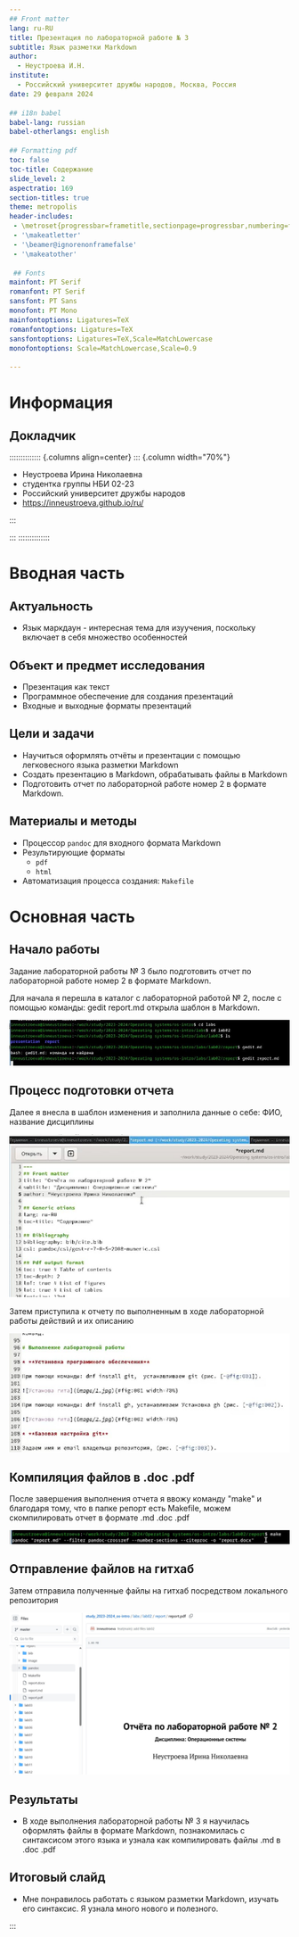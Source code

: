 ```yaml
---
## Front matter
lang: ru-RU
title: Презентация по лабораторной работе № 3
subtitle: Язык разметки Markdown
author:
  - Неустроева И.Н.
institute:
  - Российский университет дружбы народов, Москва, Россия
date: 29 февраля 2024

## i18n babel
babel-lang: russian
babel-otherlangs: english

## Formatting pdf
toc: false
toc-title: Содержание
slide_level: 2
aspectratio: 169
section-titles: true
theme: metropolis
header-includes:
 - \metroset{progressbar=frametitle,sectionpage=progressbar,numbering=fraction}
 - '\makeatletter'
 - '\beamer@ignorenonframefalse'
 - '\makeatother'
 
 ## Fonts
mainfont: PT Serif
romanfont: PT Serif
sansfont: PT Sans
monofont: PT Mono
mainfontoptions: Ligatures=TeX
romanfontoptions: Ligatures=TeX
sansfontoptions: Ligatures=TeX,Scale=MatchLowercase
monofontoptions: Scale=MatchLowercase,Scale=0.9
 
---
```


# Информация

## Докладчик

:::::::::::::: {.columns align=center}
::: {.column width="70%"}

  * Неустроева Ирина Николаевна
  * студентка группы НБИ 02-23
  * Российский университет дружбы народов
  * <https://inneustroeva.github.io/ru/>

:::

:::
::::::::::::::

# Вводная часть

## Актуальность

- Язык маркдаун - интересная тема для изуучения, поскольку включает в себя множество особенностей

## Объект и предмет исследования

- Презентация как текст
- Программное обеспечение для создания презентаций
- Входные и выходные форматы презентаций

## Цели и задачи

- Научиться оформлять отчёты и презентации с помощью легковесного языка разметки Markdown
- Создать презентацию в Markdown, обрабатывать файлы в Markdown
- Подготовить отчет по лабораторной работе номер 2 в формате Markdown.
## Материалы и методы

- Процессор `pandoc` для входного формата Markdown
- Результирующие форматы
	- `pdf`
	- `html`
- Автоматизация процесса создания: `Makefile`

# Основная часть 

## Начало работы

Задание лабораторной работы № 3 было подготовить отчет по лабораторной работе номер 2 в формате Markdown.

Для начала я перешла в каталог с лабораторной работой № 2, после с помощью команды: gedit report.md открыла шаблон в Markdown.

![](image/1.jpg)

## Процесс подготовки отчета

Далее я внесла в шаблон изменения и заполнила данные о себе: ФИО, название дисциплины 

![](image/2.jpg)

Затем приступила к отчету по выполненным в ходе лабораторной работы действий и их описанию 

![ ](image/3.jpg)

## Компиляция файлов в .doc .pdf

После завершения выполнения отчета я ввожу команду "make" и благодаря тому, что в папке репорт есть Makefile, можем скомпилировать отчет в формате .md .doc .pdf 

![](image/4.jpg)

## Отправление файлов на гитхаб

Затем отправила полученные файлы на гитхаб посредством локального репозитория 

![](image/6.jpg)

## Результаты

- В ходе выполнения лабораторной работы № 3 я научилась оформлять файлы в формате Markdown, познакомилась с синтаксисом этого языка и узнала как компилировать файлы .md в .doc .pdf

## Итоговый слайд

- Мне понравилось работать с языком разметки Markdown, изучать его синтаксис. Я узнала много нового и полезного.

:::

